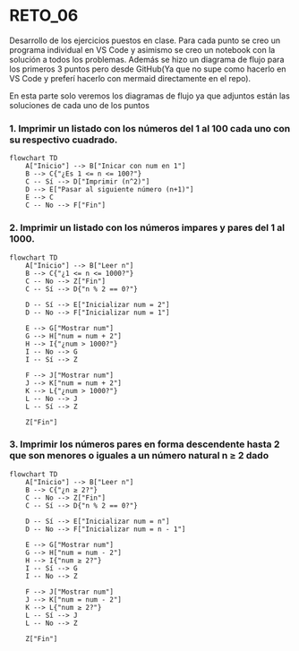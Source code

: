 # RETO_06
Desarrollo de los ejercicios puestos en clase. Para cada punto se creo un programa individual en VS Code y asimismo se creo un notebook con la solución a todos los problemas. Además se hizo un diagrama de flujo para los primeros 3 puntos pero desde GitHub(Ya que no supe como hacerlo en VS Code y preferí hacerlo con mermaid directamente en el repo).

En esta parte solo veremos los diagramas de flujo ya que adjuntos están las soluciones de cada uno de los puntos

### 1. Imprimir un listado con los números del 1 al 100 cada uno con su respectivo cuadrado.

```mermaid
flowchart TD
    A["Inicio"] --> B["Inicar con num en 1"]
    B --> C{"¿Es 1 <= n <= 100?"}
    C -- Sí --> D["Imprimir (n^2)"]
    D --> E["Pasar al siguiente número (n+1)"]
    E --> C
    C -- No --> F["Fin"]
```

### 2. Imprimir un listado con los números impares y pares del 1 al 1000.

```mermaid
flowchart TD
    A["Inicio"] --> B["Leer n"]
    B --> C{"¿1 <= n <= 1000?"}
    C -- No --> Z["Fin"]
    C -- Sí --> D{"n % 2 == 0?"}
    
    D -- Sí --> E["Inicializar num = 2"]
    D -- No --> F["Inicializar num = 1"]

    E --> G["Mostrar num"]
    G --> H["num = num + 2"]
    H --> I{"¿num > 1000?"}
    I -- No --> G
    I -- Sí --> Z

    F --> J["Mostrar num"]
    J --> K["num = num + 2"]
    K --> L{"¿num > 1000?"}
    L -- No --> J
    L -- Sí --> Z

    Z["Fin"]

```

### 3. Imprimir los números pares en forma descendente hasta 2 que son menores o iguales a un número natural n ≥ 2 dado

```mermaid
flowchart TD
    A["Inicio"] --> B["Leer n"]
    B --> C{"¿n ≥ 2?"}
    C -- No --> Z["Fin"]
    C -- Sí --> D{"n % 2 == 0?"}
    
    D -- Sí --> E["Inicializar num = n"]
    D -- No --> F["Inicializar num = n - 1"]

    E --> G["Mostrar num"]
    G --> H["num = num - 2"]
    H --> I{"num ≥ 2?"}
    I -- Sí --> G
    I -- No --> Z

    F --> J["Mostrar num"]
    J --> K["num = num - 2"]
    K --> L{"num ≥ 2?"}
    L -- Sí --> J
    L -- No --> Z

    Z["Fin"]

```
